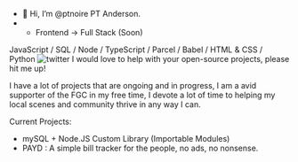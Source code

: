 - 👋 Hi, I’m @ptnoire PT Anderson.
- - Frontend -> Full Stack (Soon)

JavaScript / SQL / Node / TypeScript / Parcel / Babel / HTML & CSS / Python
<img class="socialLogo" src="./img/twitterlogo.png" alt="twitter">
I would love to help with your open-source projects, please hit me up!

I have a lot of projects that are ongoing and in progress, I am a avid supporter of the FGC
in my free time, I devote a lot of time to helping my local scenes and community thrive in any way I can.

Current Projects:
- mySQL + Node.JS Custom Library (Importable Modules)
- PAYD : A simple bill tracker for the people, no ads, no nonsense.

